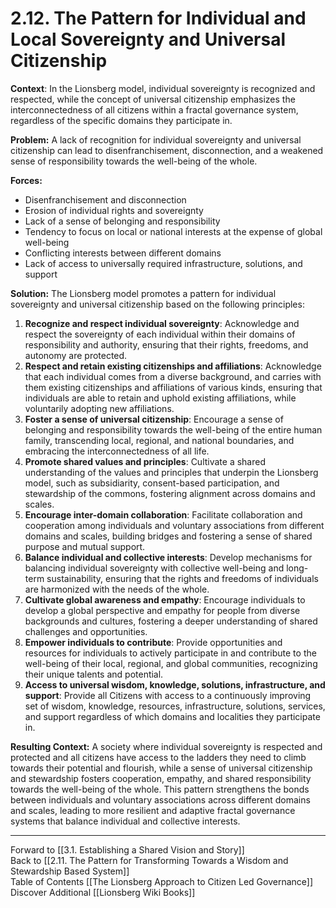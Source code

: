 # 2.12. The Pattern for Individual and Local Sovereignty and Universal Citizenship

**Context**: In the Lionsberg model, individual sovereignty is recognized and respected, while the concept of universal citizenship emphasizes the interconnectedness of all citizens within a fractal governance system, regardless of the specific domains they participate in.

**Problem:** A lack of recognition for individual sovereignty and universal citizenship can lead to disenfranchisement, disconnection, and a weakened sense of responsibility towards the well-being of the whole.

**Forces:**

-   Disenfranchisement and disconnection
-   Erosion of individual rights and sovereignty
-   Lack of a sense of belonging and responsibility
-   Tendency to focus on local or national interests at the expense of global well-being
-   Conflicting interests between different domains
-   Lack of access to universally required infrastructure, solutions, and support 

**Solution:** The Lionsberg model promotes a pattern for individual sovereignty and universal citizenship based on the following principles:

1.  **Recognize and respect individual sovereignty**: Acknowledge and respect the sovereignty of each individual within their domains of responsibility and authority, ensuring that their rights, freedoms, and autonomy are protected.  
2.  **Respect and retain existing citizenships and affiliations**: Acknowledge that each individual comes from a diverse background, and carries with them existing citizenships and affiliations of various kinds, ensuring that individuals are able to retain and uphold existing affiliations, while voluntarily adopting new affiliations. 
3.  **Foster a sense of universal citizenship**: Encourage a sense of belonging and responsibility towards the well-being of the entire human family, transcending local, regional, and national boundaries, and embracing the interconnectedness of all life.
4.  **Promote shared values and principles**: Cultivate a shared understanding of the values and principles that underpin the Lionsberg model, such as subsidiarity, consent-based participation, and stewardship of the commons, fostering alignment across domains and scales.
5.  **Encourage inter-domain collaboration**: Facilitate collaboration and cooperation among individuals and voluntary associations from different domains and scales, building bridges and fostering a sense of shared purpose and mutual support.
6.  **Balance individual and collective interests**: Develop mechanisms for balancing individual sovereignty with collective well-being and long-term sustainability, ensuring that the rights and freedoms of individuals are harmonized with the needs of the whole.
7.  **Cultivate global awareness and empathy**: Encourage individuals to develop a global perspective and empathy for people from diverse backgrounds and cultures, fostering a deeper understanding of shared challenges and opportunities.
8.  **Empower individuals to contribute**: Provide opportunities and resources for individuals to actively participate in and contribute to the well-being of their local, regional, and global communities, recognizing their unique talents and potential.
9. **Access to universal wisdom, knowledge, solutions, infrastructure, and support**: Provide all Citizens with access to a continuously improving set of wisdom, knowledge, resources, infrastructure, solutions, services, and support regardless of which domains and localities they participate in. 

**Resulting Context:** A society where individual sovereignty is respected and protected and all citizens have access to the ladders they need to climb towards their potential and flourish, while a sense of universal citizenship and stewardship fosters cooperation, empathy, and shared responsibility towards the well-being of the whole. This pattern strengthens the bonds between individuals and voluntary associations across different domains and scales, leading to more resilient and adaptive fractal governance systems that balance individual and collective interests.

___

Forward to [[3.1. Establishing a Shared Vision and Story]]  
Back to [[2.11. The Pattern for Transforming Towards a Wisdom and Stewardship Based System]]  
Table of Contents [[The Lionsberg Approach to Citizen Led Governance]]
Discover Additional [[Lionsberg Wiki Books]]  
